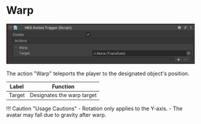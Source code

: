 # Warp

![Warp](img/Warp.jpg)

The action "Warp" teleports the player to the designated object's position.

|  Label |  Function  |
| ----   | ---- |
| Target | Designates the warp target |

!!! Caution "Usage Cautions"
    - Rotation only applies to the Y-axis.
    - The avatar may fall due to gravity after warp.
